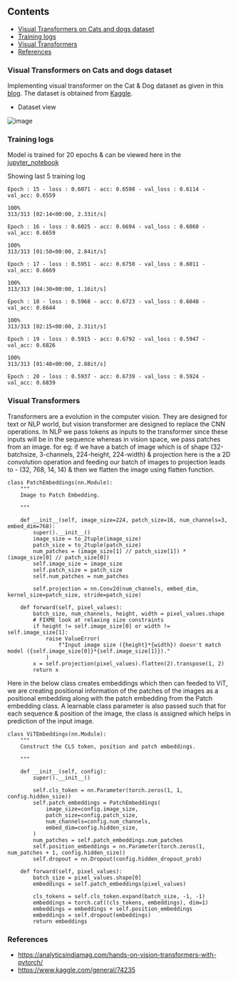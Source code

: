 ## Contents

- [Visual Transformers on Cats and dogs dataset](#visual-transformers-on-cats-and-dogs-dataset)
- [Training logs](#training-log)
- [Visual Transformers](#visual-transformers)
- [References](#references) 



### Visual Transformers on Cats and dogs dataset

Implementing visual transformer on the Cat & Dog dataset as given in this [blog](https://analyticsindiamag.com/hands-on-vision-transformers-with-pytorch/). The dataset is obtained from [Kaggle](https://www.kaggle.com/c/dogs-vs-cats-redux-kernels-edition/data). 

- Dataset view

![image](https://user-images.githubusercontent.com/47082769/128538664-311c378d-66fa-4a99-ac0b-3003e7de0243.png)



### Training logs

Model is trained for 20 epochs & can be viewed here in the [jupyter_notebook](https://github.com/karthikmohan1702/EVA6/blob/main/S13_VisionTransformers%20/S13_VIT_Dog_Cat.ipynb)

Showing last 5 training log 

    Epoch : 15 - loss : 0.6071 - acc: 0.6598 - val_loss : 0.6114 - val_acc: 0.6559

    100%
    313/313 [02:14<00:00, 2.33it/s]

    Epoch : 16 - loss : 0.6025 - acc: 0.6694 - val_loss : 0.6060 - val_acc: 0.6659

    100%
    313/313 [01:50<00:00, 2.84it/s]

    Epoch : 17 - loss : 0.5951 - acc: 0.6750 - val_loss : 0.6011 - val_acc: 0.6669

    100%
    313/313 [04:30<00:00, 1.16it/s]

    Epoch : 18 - loss : 0.5968 - acc: 0.6723 - val_loss : 0.6048 - val_acc: 0.6644

    100%
    313/313 [02:15<00:00, 2.31it/s]

    Epoch : 19 - loss : 0.5915 - acc: 0.6792 - val_loss : 0.5947 - val_acc: 0.6826

    100%
    313/313 [01:48<00:00, 2.88it/s]

    Epoch : 20 - loss : 0.5937 - acc: 0.6739 - val_loss : 0.5924 - val_acc: 0.6839

### Visual Transformers

Transformers are a evolution in the computer vision. They are designed for text or NLP world, but vision transformer are designed to replace the CNN operations. In NLP we pass tokens as inputs to the transformer since these inputs will be in the sequence whereas in vision space, we pass patches from an image.
for eg: if we have a batch of image which is of shape (32-batchsize, 3-channels, 224-height, 224-width) & projection here is the a 2D convolution operation and feeding our batch of images to projection leads to - (32, 768, 14, 14) & then we flatten the image using flatten function. 

    class PatchEmbeddings(nn.Module):
        """
        Image to Patch Embedding.

        """

        def __init__(self, image_size=224, patch_size=16, num_channels=3, embed_dim=768):
            super().__init__()
            image_size = to_2tuple(image_size)
            patch_size = to_2tuple(patch_size)
            num_patches = (image_size[1] // patch_size[1]) * (image_size[0] // patch_size[0])
            self.image_size = image_size
            self.patch_size = patch_size
            self.num_patches = num_patches

            self.projection = nn.Conv2d(num_channels, embed_dim, kernel_size=patch_size, stride=patch_size)

        def forward(self, pixel_values):
            batch_size, num_channels, height, width = pixel_values.shape
            # FIXME look at relaxing size constraints
            if height != self.image_size[0] or width != self.image_size[1]:
                raise ValueError(
                    f"Input image size ({height}*{width}) doesn't match model ({self.image_size[0]}*{self.image_size[1]})."
                )
            x = self.projection(pixel_values).flatten(2).transpose(1, 2)
            return x

Here in the below class creates embeddings which then can feeded to ViT, we are creating positional information of the patches of the images as a positional embedding along with the patch embedding from the Patch embedding class. A learnable class parameter is also passed such that for each sequence & position of the image, the class is assigned which helps in prediction of the input image.

    class ViTEmbeddings(nn.Module):
        """
        Construct the CLS token, position and patch embeddings.

        """

        def __init__(self, config):
            super().__init__()

            self.cls_token = nn.Parameter(torch.zeros(1, 1, config.hidden_size))
            self.patch_embeddings = PatchEmbeddings(
                image_size=config.image_size,
                patch_size=config.patch_size,
                num_channels=config.num_channels,
                embed_dim=config.hidden_size,
            )
            num_patches = self.patch_embeddings.num_patches
            self.position_embeddings = nn.Parameter(torch.zeros(1, num_patches + 1, config.hidden_size))
            self.dropout = nn.Dropout(config.hidden_dropout_prob)

        def forward(self, pixel_values):
            batch_size = pixel_values.shape[0]
            embeddings = self.patch_embeddings(pixel_values)

            cls_tokens = self.cls_token.expand(batch_size, -1, -1)
            embeddings = torch.cat((cls_tokens, embeddings), dim=1)
            embeddings = embeddings + self.position_embeddings
            embeddings = self.dropout(embeddings)
            return embeddings





### References

- https://analyticsindiamag.com/hands-on-vision-transformers-with-pytorch/
- https://www.kaggle.com/general/74235 
